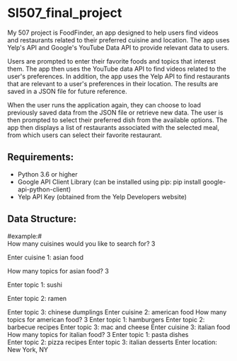# SI507_final_project

My 507 project is FoodFinder, an app designed to help users find videos and restaurants related to their preferred cuisine and location. The app uses Yelp's API and Google's YouTube Data API to provide relevant data to users. 
 
Users are prompted to enter their favorite foods and topics that interest them. The app then uses the YouTube data API to find videos related to the user's preferences. In addition, the app uses the Yelp API to find restaurants that are relevant to a user's preferences in their location. The results are saved in a JSON file for future reference. 
 
When the user runs the application again, they can choose to load previously saved data from the JSON file or retrieve new data. The user is then prompted to select their preferred dish from the available options. The app then displays a list of restaurants associated with the selected meal, from which users can select their favorite restaurant.


## Requirements:

* Python 3.6 or higher
* Google API Client Library (can be installed using pip: pip install google-api-python-client)
* Yelp API Key (obtained from the Yelp Developers website)


## Data Structure:

#example:#  
How many cuisines would you like to search for? 3

Enter cuisine 1: asian food  

How many topics for asian food? 3

Enter topic 1: sushi

Enter topic 2: ramen

Enter topic 3: chinese dumplings
Enter cuisine 2: american food
How many topics for american food? 3
Enter topic 1: hamburgers
Enter topic 2: barbecue recipes
Enter topic 3: mac and cheese 
Enter cuisine 3: italian food
How many topics for italian food? 3 
Enter topic 1: pasta dishes  
Enter topic 2: pizza recipes
Enter topic 3: italian desserts
Enter location: New York, NY

